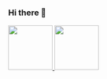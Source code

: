 ### Hi there 👋

<!--
**JoaoBorges99/JoaoBorges99** is a ✨ _special_ ✨ repository because its `README.md` (this file) appears on your GitHub profile.

Here are some ideas to get you started:

- 🔭 I’m currently working on ...
- 🌱 I’m currently learning ...
- 👯 I’m looking to collaborate on ...
- 🤔 I’m looking for help with ...
- 💬 Ask me about ...
- 📫 How to reach me: ...
- 😄 Pronouns: ...
- ⚡ Fun fact: ...
-->

<div>
<a href="https://github.com/JoaoBorges99">
<img loading="lazy" height="90em" src="https://github-readme-stats.vercel.app/api/top-langs/?username=JoaoBorges99&layout=compact&langs_count=7&theme=dracula"/>
<img loading="lazy" height="90em" src="https://github-readme-stats.vercel.app/api?username=JoaoBorges99&show_icons=true&theme=dracula&include_all_commits=true&count_private=true"/>
</div>
